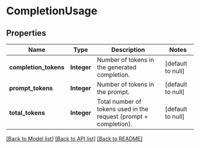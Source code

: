 # CompletionUsage
## Properties

| Name | Type | Description | Notes |
|------------ | ------------- | ------------- | -------------|
| **completion\_tokens** | **Integer** | Number of tokens in the generated completion. | [default to null] |
| **prompt\_tokens** | **Integer** | Number of tokens in the prompt. | [default to null] |
| **total\_tokens** | **Integer** | Total number of tokens used in the request (prompt + completion). | [default to null] |

[[Back to Model list]](../README.md#documentation-for-models) [[Back to API list]](../README.md#documentation-for-api-endpoints) [[Back to README]](../README.md)

